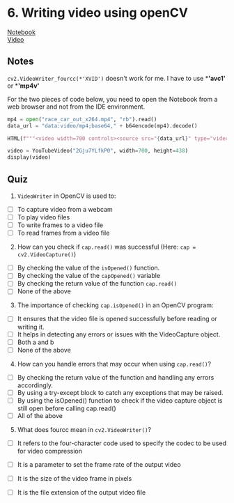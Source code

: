 # 6. Writing video using openCV
[Notebook](https://colab.research.google.com/drive/1g0YaxF4qLnzPY1VQBK2APsmO-H7QQXSw)<br>
[Video](https://www.youtube.com/watch?v=phjICOhF8EM)
## Notes
`cv2.VideoWriter_fourcc(*'XVID')` doesn't work for me. I have to use ***'avc1'** or ***'mp4v'**

For the two pieces of code below, you need to open the Notebook from a web browser and not from the IDE environment.
```python
mp4 = open("race_car_out_x264.mp4", "rb").read()
data_url = "data:video/mp4;base64," + b64encode(mp4).decode()

HTML(f"""<video width=700 controls><source src="{data_url}" type="video/mp4"></video>""")
```

```python
video = YouTubeVideo("2Gju7YLfkP0", width=700, height=438)
display(video)
```

## Quiz
1. `VideoWriter` in OpenCV is used to:
- [ ] To capture video from a webcam
- [ ] To play video files
- [ ] To write frames to a video file
- [ ] To read frames from a video file

2. How can you check if `cap.read()` was successful (Here: `cap = cv2.VideoCapture()`)
- [ ] By checking the value of the `isOpened()` function.
- [ ] By checking the value of the `capOpened()` variable
- [ ] By checking the return value of the function `cap.read()`
- [ ] None of the above 

3. The importance of checking `cap.isOpened()` in an OpenCV program:
- [ ] It ensures that the video file is opened successfully before reading or writing it.
- [ ] It helps in detecting any errors or issues with the VideoCapture object.
- [ ] Both a and b
- [ ] None of the above

4. How can you handle errors that may occur when using `cap.read()`?
- [ ] By checking the return value of the function and handling any errors accordingly.
- [ ] By using a try-except block to catch any exceptions that may be raised.
- [ ] By using the isOpened() function to check if the video capture object is still open before calling cap.read()
- [ ] All of the above

5. What does fourcc mean in `cv2.VideoWriter()`?
- [ ] It refers to the four-character code used to specify the codec to be used for video compression
- [ ] It is a parameter to set the frame rate of the output video
- [ ] It is the size of the video frame in pixels
- [ ] It is the file extension of the output video file 

